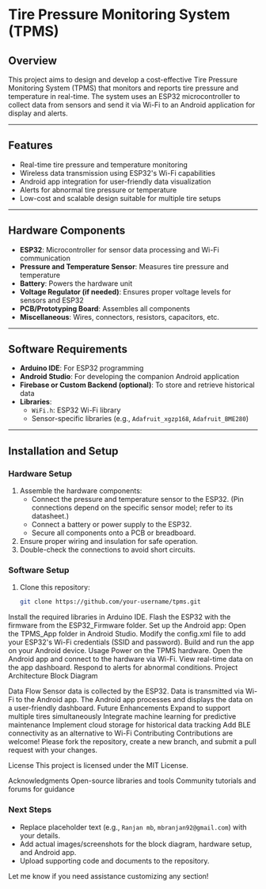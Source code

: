 # Tire Pressure Monitoring System (TPMS)

## Overview
This project aims to design and develop a cost-effective Tire Pressure Monitoring System (TPMS) that monitors and reports tire pressure and temperature in real-time. The system uses an ESP32 microcontroller to collect data from sensors and send it via Wi-Fi to an Android application for display and alerts.

---

## Features
- Real-time tire pressure and temperature monitoring
- Wireless data transmission using ESP32's Wi-Fi capabilities
- Android app integration for user-friendly data visualization
- Alerts for abnormal tire pressure or temperature
- Low-cost and scalable design suitable for multiple tire setups

---

## Hardware Components
- **ESP32**: Microcontroller for sensor data processing and Wi-Fi communication
- **Pressure and Temperature Sensor**: Measures tire pressure and temperature
- **Battery**: Powers the hardware unit
- **Voltage Regulator (if needed)**: Ensures proper voltage levels for sensors and ESP32
- **PCB/Prototyping Board**: Assembles all components
- **Miscellaneous**: Wires, connectors, resistors, capacitors, etc.

---

## Software Requirements
- **Arduino IDE**: For ESP32 programming
- **Android Studio**: For developing the companion Android application
- **Firebase or Custom Backend (optional)**: To store and retrieve historical data
- **Libraries**:
  - `WiFi.h`: ESP32 Wi-Fi library
  - Sensor-specific libraries (e.g., `Adafruit_xgzp168`, `Adafruit_BME280`)

---

## Installation and Setup

### Hardware Setup
1. Assemble the hardware components:
   - Connect the pressure and temperature sensor to the ESP32. (Pin connections depend on the specific sensor model; refer to its datasheet.)
   - Connect a battery or power supply to the ESP32.
   - Secure all components onto a PCB or breadboard.
2. Ensure proper wiring and insulation for safe operation.
3. Double-check the connections to avoid short circuits.

### Software Setup
1. Clone this repository:
   ```bash
   git clone https://github.com/your-username/tpms.git
Install the required libraries in Arduino IDE.
Flash the ESP32 with the firmware from the ESP32_Firmware folder.
Set up the Android app:
Open the TPMS_App folder in Android Studio.
Modify the config.xml file to add your ESP32's Wi-Fi credentials (SSID and password).
Build and run the app on your Android device.
Usage
Power on the TPMS hardware.
Open the Android app and connect to the hardware via Wi-Fi.
View real-time data on the app dashboard.
Respond to alerts for abnormal conditions.
Project Architecture
Block Diagram

Data Flow
Sensor data is collected by the ESP32.
Data is transmitted via Wi-Fi to the Android app.
The Android app processes and displays the data on a user-friendly dashboard.
Future Enhancements
Expand to support multiple tires simultaneously
Integrate machine learning for predictive maintenance
Implement cloud storage for historical data tracking
Add BLE connectivity as an alternative to Wi-Fi
Contributing
Contributions are welcome! Please fork the repository, create a new branch, and submit a pull request with your changes.

License
This project is licensed under the MIT License.

Acknowledgments
Open-source libraries and tools
Community tutorials and forums for guidance

### Next Steps
- Replace placeholder text (e.g., `Ranjan mb`, `mbranjan92@gmail.com`) with your details.
- Add actual images/screenshots for the block diagram, hardware setup, and Android app.
- Upload supporting code and documents to the repository.

Let me know if you need assistance customizing any section!
